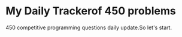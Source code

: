 # My Daily Trackerof 450 problems

450 competitive programming questions daily update.So let's start.
